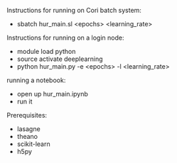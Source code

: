Instructions for running on Cori batch system:

* sbatch hur_main.sl \<epochs\> \<learning_rate\>

Instructions for running on a login node:

* module load python
* source activate deeplearning
* python hur_main.py -e \<epochs\> -l \<learning_rate\>

running a notebook:
* open up hur_main.ipynb
* run it

Prerequisites:
* lasagne
* theano
* scikit-learn
* h5py


